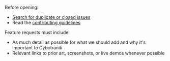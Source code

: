 Before opening:

- [Search for duplicate or closed issues](https://github.com/cybotranik-wui/cybotranik-wui/issues)
- Read the [contributing guidelines](https://github.com/cybotranik-wui/cybotranik-wui/blob/master/CONTRIBUTING.md)

Feature requests must include:

- As much detail as possible for what we should add and why it's important to Cybotranik
- Relevant links to prior art, screenshots, or live demos whenever possible